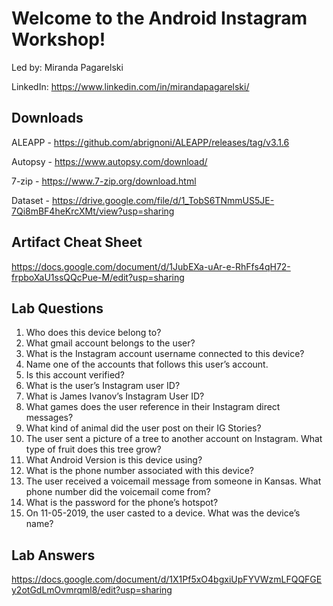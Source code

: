 # Welcome to the Android Instagram Workshop!
Led by: Miranda Pagarelski

LinkedIn: https://www.linkedin.com/in/mirandapagarelski/

## Downloads
ALEAPP - https://github.com/abrignoni/ALEAPP/releases/tag/v3.1.6

Autopsy - https://www.autopsy.com/download/

7-zip - https://www.7-zip.org/download.html

Dataset - https://drive.google.com/file/d/1_TobS6TNmmUS5JE-7Qi8mBF4heKrcXMt/view?usp=sharing

## Artifact Cheat Sheet
https://docs.google.com/document/d/1JubEXa-uAr-e-RhFfs4qH72-frpboXaU1ssQQcPue-M/edit?usp=sharing

## Lab Questions
1. Who does this device belong to?
1. What gmail account belongs to the user?
1. What is the Instagram account username connected to this device?
1. Name one of the accounts that follows this user’s account. 
1. Is this account verified?
1. What is the user’s Instagram user ID?
1. What is James Ivanov’s Instagram User ID?
1. What games does the user reference in their Instagram direct messages?
1. What kind of animal did the user post on their IG Stories?
1. The user sent a picture of a tree to another account on Instagram. What type of fruit does this tree grow?
1. What Android Version is this device using?
1. What is the phone number associated with this device?
1. The user received a voicemail message from someone in Kansas. What phone number did the voicemail come from?
1. What is the password for the phone’s hotspot?
1. On 11-05-2019, the user casted to a device. What was the device’s name?

## Lab Answers
https://docs.google.com/document/d/1X1Pf5xO4bgxiUpFYVWzmLFQQFGEy2otGdLmOvmrqml8/edit?usp=sharing
